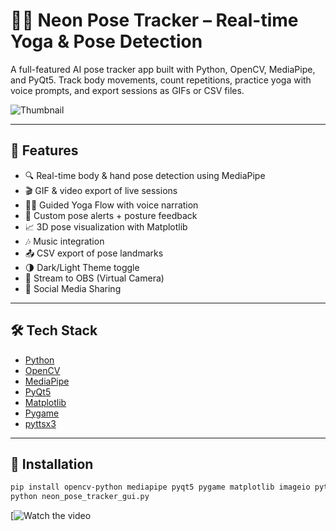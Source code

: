 # 🧘‍♂️ Neon Pose Tracker – Real-time Yoga & Pose Detection

A full-featured AI pose tracker app built with Python, OpenCV, MediaPipe, and PyQt5. Track body movements, count repetitions, practice yoga with voice prompts, and export sessions as GIFs or CSV files.

![Thumbnail](screenshot.png)

---

## 🚀 Features
- 🔍 Real-time body & hand pose detection using MediaPipe
- 🎬 GIF & video export of live sessions
- 🧘‍♀️ Guided Yoga Flow with voice narration
- 🧠 Custom pose alerts + posture feedback
- 📈 3D pose visualization with Matplotlib
- 🎶 Music integration
- 📤 CSV export of pose landmarks
- 🌗 Dark/Light Theme toggle
- 📡 Stream to OBS (Virtual Camera)
- 📣 Social Media Sharing

---

## 🛠 Tech Stack
- [Python](w)
- [OpenCV](w)
- [MediaPipe](w)
- [PyQt5](w)
- [Matplotlib](w)
- [Pygame](w)
- [pyttsx3](w)

---

## 🧪 Installation

```bash
pip install opencv-python mediapipe pyqt5 pygame matplotlib imageio pyttsx3
python neon_pose_tracker_gui.py
```

[![Watch the video](https://youtu.be/NJmSAnELhM0)


